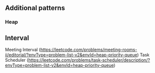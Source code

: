 ## Additional patterns 

### Heap
## Interval
Meeting Interval (https://leetcode.com/problems/meeting-rooms-ii/editorial/?envType=problem-list-v2&envId=heap-priority-queue)
Task Scheduler (https://leetcode.com/problems/task-scheduler/description/?envType=problem-list-v2&envId=heap-priority-queue)
